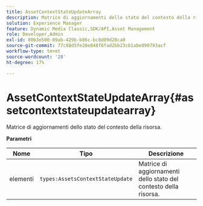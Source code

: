 ```yaml
---
title: AssetContextStateUpdateArray
description: Matrice di aggiornamenti dello stato del contesto della risorsa.
solution: Experience Manager
feature: Dynamic Media Classic,SDK/API,Asset Management
role: Developer,Admin
exl-id: 80b3e500-09ab-429b-b86c-bc8d09d28ca0
source-git-commit: 77c88d5fe20e048f6fad2bb23cb1abe090793acf
workflow-type: tm+mt
source-wordcount: '28'
ht-degree: 17%

---
```


# AssetContextStateUpdateArray{#assetcontextstateupdatearray}

Matrice di aggiornamenti dello stato del contesto della risorsa.

**Parametri**

| Nome | Tipo | Descrizione |
|---|---|---|
| elementi | `types:AssetsContextStateUpdate` | Matrice di aggiornamenti dello stato del contesto della risorsa. |
